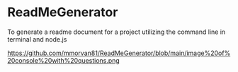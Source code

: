 # ReadMeGenerator

To generate a readme document for a project utilizing the command line in terminal and node.js

https://github.com/mmorvan81/ReadMeGenerator/blob/main/image%20of%20console%20with%20questions.png
